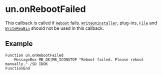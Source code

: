 # un.onRebootFailed

This callback is called if [`Reboot`][1] fails. [`WriteUninstaller`][2], plug-ins, [`File`][3] and [`WriteRegBin`][4] should not be used in this callback.

## Example

	Function un.onRebootFailed
		MessageBox MB_OK|MB_ICONSTOP "Reboot failed. Please reboot manually." /SD IDOK
	FunctionEnd

[1]: ../Reference/Reboot.md
[2]: ../Reference/WriteUninstaller.md
[3]: ../Reference/File.md
[4]: ../Reference/WriteRegBin.md